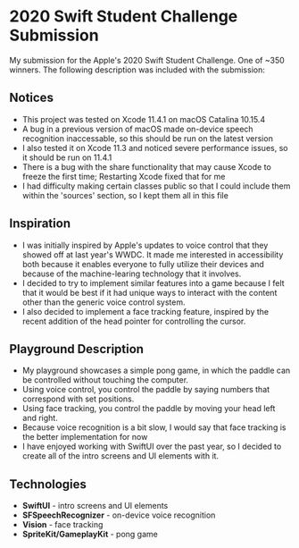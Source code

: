 # 2020 Swift Student Challenge Submission
My submission for the Apple's 2020 Swift Student Challenge. One of ~350 winners. The following description was included with the submission:

## Notices
- This project was tested on Xcode 11.4.1 on macOS Catalina 10.15.4
- A bug in a previous version of macOS made on-device speech recognition inaccessable, so this should be run on the latest version
- I also tested it on Xcode 11.3 and noticed severe performance issues, so it should be run on 11.4.1
- There is a bug with the share functionality that may cause Xcode to freeze the first time; Restarting Xcode fixed that for me
- I had difficulty making certain classes public so that I could include them within the 'sources' section, so I kept them all in this file

## Inspiration
- I was initially inspired by Apple's updates to voice control that they showed off at last year's WWDC. It made me interested in accessibility both because it enables everyone to fully utilize their devices and because of the machine-learing technology that it involves.
- I decided to try to implement similar features into a game because I felt that it would be best if it had unique ways to interact with the content other than the generic voice control system.
- I also decided to implement a face tracking feature, inspired by the recent addition of the head pointer for controlling the cursor.

## Playground Description
- My playground showcases a simple pong game, in which the paddle can be controlled without touching the computer.
- Using voice control, you control the paddle by saying numbers that correspond with set positions.
- Using face tracking, you control the paddle by moving your head left and right.
- Because voice recognition is a bit slow, I would say that face tracking is the better implementation for now
- I have enjoyed working with SwiftUI over the past year, so I decided to create all of the intro screens and UI elements with it.

## Technologies
- **SwiftUI** - intro screens and UI elements
- **SFSpeechRecognizer** - on-device voice recognition
- **Vision** - face tracking
- **SpriteKit/GameplayKit** - pong game
